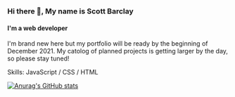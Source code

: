 ### Hi there 👋, My name is Scott Barclay
#### I'm a web developer

I'm brand new here but my portfolio will be ready by the beginning of December 2021. My catolog of planned projects is getting larger by the day, so please stay tuned! 

Skills: JavaScript / CSS / HTML







[![Anurag's GitHub stats](https://github-readme-stats.vercel.app/api?username=sbrcly)](https://github.com/anuraghazra/github-readme-stats)

